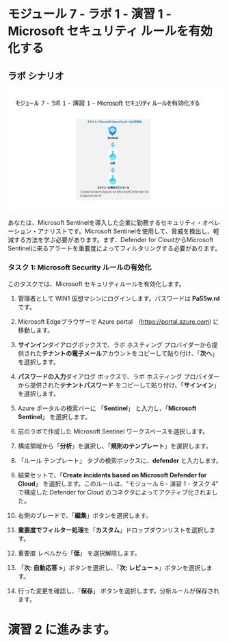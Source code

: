 # モジュール 7 - ラボ 1 - 演習 1 - Microsoft セキュリティ ルールを有効化する

## ラボ シナリオ

![Lab overview.](../Media/SC-200-Lab_Diagrams_Mod7_L1_Ex1.png)

あなたは、Microsoft Sentinelを導入した企業に勤務するセキュリティ・オペレーション・アナリストです。Microsoft Sentinelを使用して、脅威を検出し、軽減する方法を学ぶ必要があります。まず、Defender for CloudからMicrosoft Sentinelに来るアラートを重要度によってフィルタリングする必要があります。 

### タスク 1: Microsoft Security ルールの有効化

このタスクでは、Microsoft セキュリティルールを有効化します。

1. 管理者として WIN1 仮想マシンにログインします。パスワードは **Pa55w.rd** です。  

2. Microsoft Edgeブラウザーで Azure portal　(https://portal.azure.com) に移動します。

3. **サインイン**ダイアログボックスで、ラボ ホスティング プロバイダーから提供された**テナントの電子メール**アカウントをコピーして貼り付け、「**次へ**」を選択します。

4. **パスワードの入力**ダイアログ ボックスで、ラボ ホスティング プロバイダーから提供された**テナントパスワード** をコピーして貼り付け、「**サインイン**」を選択します。

5. Azure ポータルの検索バーに 「**Sentinel**」 と入力し、「**Microsoft Sentinel**」 を選択します。

6. 前のラボで作成した Microsoft Sentinel ワークスペースを選択します。

7. 構成領域から「**分析**」を選択し、「**規則のテンプレート**」を選択します。

8. 「ルール テンプレート」 タブの検索ボックスに、**defender** と入力します。

9. 結果セットで、「**Create incidents based on Microsoft Defender for Cloud**」 を選択します。このルールは、"モジュール 6 - 演習 1 - タスク 4" で構成した Defender for Cloud のコネクタによってアクティブ化されました。

10. 右側のブレードで、「**編集**」ボタンを選択します。

11. **重要度でフィルター処理**を「**カスタム**」ドロップダウンリストを選択します。

12. 重要度 レベルから「**低**」 を選択解除します。

13. 「**次: 自動応答 >**」ボタンを選択し、「**次: レビュー >**」ボタンを選択します。

14. 行った変更を確認し、「**保存**」 ボタンを選択します。分析ルールが保存されます。

# 演習 2 に進みます。
